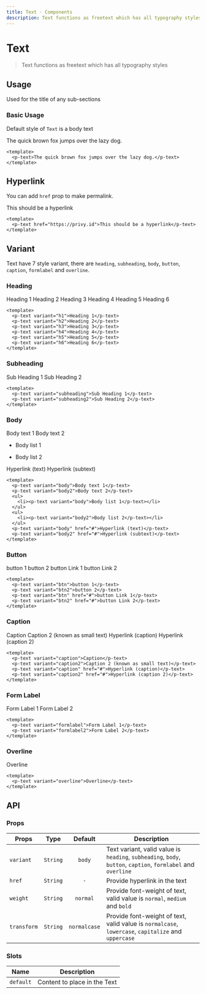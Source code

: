 ```yaml
---
title: Text · Components
description: Text functions as freetext which has all typography styles
---
```


<script setup>
  import pText from './Text.vue'
</script>

# Text

> Text functions as freetext which has all typography styles

## Usage
Used for the title of any sub-sections

### Basic Usage
Default style of `Text` is a body text

<preview>
  <p-text>The quick brown fox jumps over the lazy dog.</p-text>
</preview>

```vue
<template>
  <p-text>The quick brown fox jumps over the lazy dog.</p-text>
</template>
```

## Hyperlink
You can add `href` prop to make permalink.

<preview>
  <p-text href="https://privy.id">This should be a hyperlink</p-text>
</preview>

```vue
<template>
  <p-text href="https://privy.id">This should be a hyperlink</p-text>
</template>
```


## Variant
Text have 7 style variant, there are `heading`, `subheading`, `body`, `button`, `caption`, `formlabel` and `overline`.

### Heading

<preview class="flex-col space-y-2">
  <p-text variant="h1">Heading 1</p-text>
  <p-text variant="h2">Heading 2</p-text>
  <p-text variant="h3">Heading 3</p-text>
  <p-text variant="h4">Heading 4</p-text>
  <p-text variant="h5">Heading 5</p-text>
  <p-text variant="h6">Heading 6</p-text>
</preview>

```vue
<template>
  <p-text variant="h1">Heading 1</p-text>
  <p-text variant="h2">Heading 2</p-text>
  <p-text variant="h3">Heading 3</p-text>
  <p-text variant="h4">Heading 4</p-text>
  <p-text variant="h5">Heading 5</p-text>
  <p-text variant="h6">Heading 6</p-text>
</template>
```

### Subheading

<preview class="flex-col space-y-2">
  <p-text variant="subheading">Sub Heading 1</p-text>
  <p-text variant="subheading2">Sub Heading 2</p-text>
</preview>

```vue
<template>
  <p-text variant="subheading">Sub Heading 1</p-text>
  <p-text variant="subheading2">Sub Heading 2</p-text>
</template>
```

### Body

<preview class="flex-col space-y-2">
  <p-text variant="body">Body text 1</p-text>
  <p-text variant="body2">Body text 2</p-text>
  <ul class="!list-disc">
    <li><p-text variant="body">Body list 1</p-text></li>
  </ul>
  <ul class="!list-disc">
    <li><p-text variant="body2">Body list 2</p-text></li>
  </ul>
  <p-text variant="body" href="#">Hyperlink (text)</p-text>
  <p-text variant="body2" href="#">Hyperlink (subtext)</p-text>
</preview>

```vue
<template>
  <p-text variant="body">Body text 1</p-text>
  <p-text variant="body2">Body text 2</p-text>
  <ul>
    <li><p-text variant="body">Body list 1</p-text></li>
  </ul>
  <ul>
    <li><p-text variant="body2">Body list 2</p-text></li>
  </ul>
  <p-text variant="body" href="#">Hyperlink (text)</p-text>
  <p-text variant="body2" href="#">Hyperlink (subtext)</p-text>
</template>
```

### Button

<preview class="flex-col space-y-2">
  <p-text variant="btn">button 1</p-text>
  <p-text variant="btn2">button 2</p-text>
  <p-text variant="btn" href="#" hyperlink>button Link 1</p-text>
  <p-text variant="btn2" href="#" hyperlink>button Link 2</p-text>
</preview>

```vue
<template>
  <p-text variant="btn">button 1</p-text>
  <p-text variant="btn2">button 2</p-text>
  <p-text variant="btn" href="#">button Link 1</p-text>
  <p-text variant="btn2" href="#">button Link 2</p-text>
</template>
```

### Caption

<preview class="flex-col space-y-2">
  <p-text variant="caption">Caption</p-text>
  <p-text variant="caption2">Caption 2 (known as small text)</p-text>
  <p-text variant="caption" href="#">Hyperlink (caption)</p-text>
  <p-text variant="caption2" href="#">Hyperlink (caption 2)</p-text>
</preview>

```vue
<template>
  <p-text variant="caption">Caption</p-text>
  <p-text variant="caption2">Caption 2 (known as small text)</p-text>
  <p-text variant="caption" href="#">Hyperlink (caption)</p-text>
  <p-text variant="caption2" href="#">Hyperlink (caption 2)</p-text>
</template>
```

### Form Label

<preview class="flex-col space-y-2">
  <p-text variant="formlabel">Form Label 1</p-text>
  <p-text variant="formlabel2">Form Label 2</p-text>
</preview>

```vue
<template>
  <p-text variant="formlabel">Form Label 1</p-text>
  <p-text variant="formlabel2">Form Label 2</p-text>
</template>
```

### Overline

<preview class="flex-col space-y-2">
  <p-text variant="overline">Overline</p-text>
</preview>

```vue
<template>
  <p-text variant="overline">Overline</p-text>
</template>
```

## API

### Props

| Props               |   Type    | Default     | Description                                                            |
|---------------------|:---------:|:-----------:|------------------------------------------------------------------------|
| `variant`           | `String`  | `body`      | Text variant, valid value is `heading`, `subheading`, `body`, `button`, `caption`, `formlabel` and `overline`    |
| `href`              | `String`  | `-`         | Provide hyperlink in the text                                          |
| `weight`              | `String`  | `normal`         | Provide font-weight of text, valid value is `normal`, `medium` and `bold`                                          |
| `transform`              | `String`  | `normalcase`         | Provide font-weight of text, valid value is `normalcase`, `lowercase`, `capitalize` and `uppercase`                                          |

### Slots

| Name             | Description                                             |
|------------------|---------------------------------------------------------|
| `default`        | Content to place in the Text                            |

